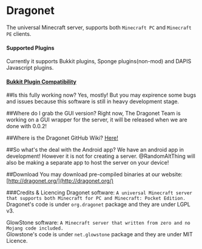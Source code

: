 Dragonet
========

The universal Minecraft server, supports both `Minecraft PC` and `Minecraft PE` clients. 

#### Supported Plugins
Currently it supports Bukkit plugins, Sponge plugins(non-mod) and DAPIS Javascript plugins. 

#### [Bukkit Plugin Compatibility](https://github.com/GlowstoneMC/Glowstone/wiki/Plugin-Compatibility)

##Is this fully working now?
Yes, mostly! But you may expirence some bugs and issues because this software is still in heavy development stage. 

##Where do I grab the GUI version?
Right now, The Dragonet Team is working on a GUI wrapper for the server, it will be released when we are done with 0.0.2!

##Where is the Dragonet GitHub Wiki?
[Here!](https://github.com/TheMCPEGamer/Dragonet/wiki)<br>

##So what's the deal with the Android app?
We have an android app in development! However it is not for creating a server. @RandomAltThing will also be making a separate app to host the server on your device!

##Download
You may download pre-compiled binaries at our website:
[http://dragonet.org/](http://dragonet.org/)<br> 

###Credits & Licencing
Dragonet software: `A universal Minecraft server that supports both Minecraft for PC and Minecraft: Pocket Edition. `<br>
Dragonet's code is under `org.dragonet` package and they are under LGPL v3. <br>

GlowStone software: `A Minecraft server that written from zero and no Mojang code included. `<br>
Glowstone's code is under `net.glowstone` package and they are under MIT Licence. <br><br>
